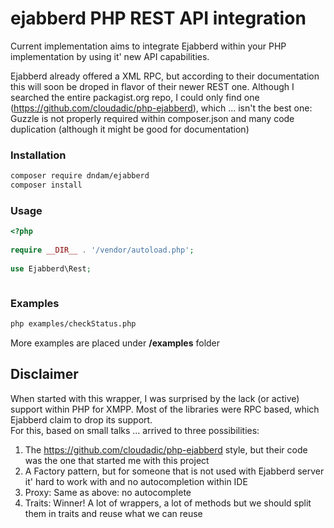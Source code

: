 # ejabberd PHP REST API integration

Current implementation aims to integrate Ejabberd within your PHP implementation by using it' new API capabilities.  

Ejabberd already offered a XML RPC, but according to their documentation this will soon be droped in flavor of their newer REST one. Although I searched the entire packagist.org repo, I could only find one (https://github.com/cloudadic/php-ejabberd), which ... isn't the best one: Guzzle is not properly required within composer.json and many code duplication (although it might be good for documentation)  
  
### Installation
```bash
composer require dndam/ejabberd  
composer install
```

### Usage
```php
<?php
  
require __DIR__ . '/vendor/autoload.php';
  
use Ejabberd\Rest;



```

### Examples
```bash
php examples/checkStatus.php

```  
More examples are placed under **/examples** folder

## Disclaimer
When started with this wrapper, I was surprised by the lack (or active) support within PHP for XMPP. Most of the libraries were RPC based, which Ejabberd claim to drop its support.  
For this, based on small talks ... arrived to three possibilities:
1. The https://github.com/cloudadic/php-ejabberd style, but their code was the one that started me with this project
2. A Factory pattern, but for someone that is not used with Ejabberd server it' hard to work with and no autocompletion within IDE
3. Proxy: Same as above: no autocomplete
4. Traits: Winner! A lot of wrappers, a lot of methods but we should split them in traits and reuse what we can reuse

